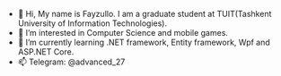 - 👋 Hi, My name is Fayzullo. I am a graduate student at TUIT(Tashkent University of Information Technologies).
- 👀 I’m interested in Computer Science and mobile games.
- 🌱 I’m currently learning .NET framework, Entity framework, Wpf and ASP.NET Core.
- 📫 Telegram: @advanced_27

<!---
MacTavish27/MacTavish27 is a ✨ special ✨ repository because its `README.md` (this file) appears on your GitHub profile.
You can click the Preview link to take a look at your changes.
--->
